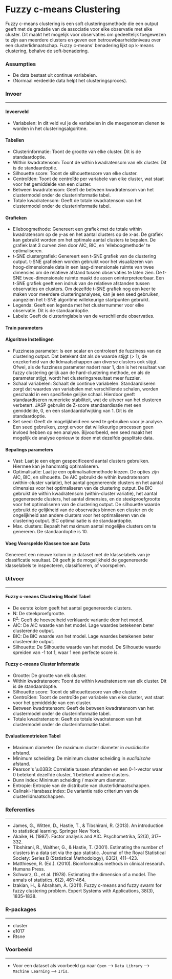 Fuzzy c-means Clustering
==========================
Fuzzy c-means clustering is een soft clusteringsmethode die een output geeft met de gradatie van de associatie voor elke observatie met elke cluster. Dit maakt het mogelijk voor observaties om gedeeltelijk toegewezen te zijn aan meerdere clusters en geven een betrouwbaarheidsniveau over een clusterlidmaatschap. Fuzzy c-means' benadering lijkt op k-means clustering, behalve de soft-benadering.

### Assumpties
- De data bestaat uit continue variabelen.
- (Normaal verdeelde data helpt het clusteringsproces).

### Invoer 
-------
#### Invoerveld 
- Variabelen: In dit veld vul je de variabelen in die meegenomen dienen te worden in het clusteringsalgoritme. 

#### Tabellen  
- Clusterinformatie: Toont de grootte van elke cluster. Dit is de standaardoptie. 
- Within kwadratensom: Toont de within kwadratensom van elk cluster. Dit is de standaardoptie.
- Silhouette score: Toont de silhouettescore van elke cluster.
- Centroïden: Toont de centroïde per variabele van elke cluster, wat staat voor het gemiddelde van een cluster.
- Between kwadratensom: Geeft de between kwadratensom van het clustermodel onder de clusterinformatie tabel.
- Totale kwadratensom: Geeft de totale kwadratensom van het clustermodel onder de clusterinformatie tabel.

#### Grafieken
- Elleboogmethode: Genereert een grafiek met de totale within kwadratensom op de y-as en het aantal clusters op de x-as. De grafiek kan gebruikt worden om het optimale aantal clusters te bepalen. De grafiek laat 3 curven zien door AIC, BIC, en 'elleboogmethode' te optimaliseren.
- t-SNE clustergrafiek: Genereert een t-SNE grafiek van de clustering output. t-SNE grafieken worden gebruikt voor het visualizeren van hoog-dimensionale data in een laag-dimensionale ruimte van twee dimensies om de relatieve afstand tussen observaties te laten zien. De t-SNE twee-dimensionale ruimte maakt de assen oninterpreteerbaar. Een t-SNE grafiek geeft een indruk van de relatieve afstanden tussen observaties en clusters. Om dezelfde t-SNE grafiek nog een keer te maken voor meerdere clusteringanalyses, kan je een seed gebruiken, aangezien het t-SNE algoritme willekeurige startpunten gebruikt.
- Legenda: Geeft een legenda met het clusternummer voor elke observatie. Dit is de standaardoptie.
- Labels: Geeft de clusteringlabels van de verschillende observaties.

#### Train parameters
#### Algoritme Instellingen
- Fuzziness parameter: Is een scalar en controleert de fuzziness van de clustering output. Dat betekent dat als de waarde stijgt (> 1), de onzekerheid van de lidmaatschappen aan diverse clusters ook stijgt. Ofwel, als de fuzziness parameter nadert naar 1, dan is het resultaat van fuzzy clustering gelijk aan de hard-clustering methode, en als de parameter stijgt, wordt het clusteringsresultaat meer fuzzier.
- Schaal variabelen: Schaalt de continue variabelen. Standaardiseren zorgt dat waardes van variabelen met verschillende schalen, worden geschaald in een specifieke gelijke schaal. Hierdoor geeft standaardiseren numerieke stabiliteit, wat de uitvoer van het clusteren verbetert. JASP gebruikt de Z-score standaardisatie met een gemiddelde, 0, en een standaardafwijking van 1. Dit is de standaardoptie.
- Set seed: Geeft de mogelijkheid een seed te gebruiken voor je analyse. Een seed gebruiken, zorgt ervoor dat willekeurige processen geen invloed hebben op een analyse. Bijvoorbeeld, een seed maakt het mogelijk de analyse opnieuw te doen met dezelfde gesplitste data.

#### Bepalings parameters 
- Vast: Laat je een eigen gespecificeerd aantal clusters gebruiken. Hiermee kan je handmatig optimaliseren.
- Optimalisatie: Laat je een optimalisatiemethode kiezen. De opties zijn AIC, BIC, en silhouette. De AIC gebruikt de within kwadratensom (within-cluster variatie), het aantal gegenereerde clusters en het aantal dimensies voor het optimaliseren van de clustering output. De BIC gebruikt de within kwadratensom (within-cluster variatie), het aantal gegenereerde clusters, het aantal dimensies, en de steekproefgrootte voor het optimaliseren van de clustering output. De silhouette waarde gebruikt de gelijkheid van de observaties binnen een cluster en de ongelijkheid aan andere clusters voor het optimaliseren van de clustering output. BIC optimalisatie is de standaardoptie.
- Max. clusters: Bepaalt het maximum aantal mogelijke clusters om te genereren. De standaardoptie is 10.

#### Voeg Voorspelde Klassen toe aan Data
Genereert een nieuwe kolom in je dataset met de klasselabels van je classificatie resultaat. Dit geeft je de mogelijkheid de gegenereerde klasselabels te inspecteren, classificeren, of voorspellen.

### Uitvoer
-------

#### Fuzzy c-means Clustering Model Tabel
- De eerste kolom geeft het aantal gegenereerde clusters.
- N: De steekproefgrootte.
- R<sup>2</sup>: Geeft de hoeveelheid verklaarde variantie door het model.
- AIC: De AIC waarde van het model. Lage waardes betekenen beter clusterende output.
- BIC: De BIC waarde van het model. Lage waardes betekenen beter clusterende output.
- Silhouette: De Silhouette waarde van het model. De Silhouette waarde spreiden van -1 tot 1, waar 1 een perfecte score is.

#### Fuzzy c-means Cluster Informatie
- Grootte: De grootte van elk cluster.
- Within kwadratensom: Toont de within kwadratensom van elk cluster. Dit is de standaardoptie.
- Silhouette score: Toont de silhouettescore van elke cluster.
- Centroïden: Toont de centroïde per variabele van elke cluster, wat staat voor het gemiddelde van een cluster.
- Between kwadratensom: Geeft de between kwadratensom van het clustermodel onder de clusterinformatie tabel.
- Totale kwadratensom: Geeft de totale kwadratensom van het clustermodel onder de clusterinformatie tabel.

#### Evaluatiemetrieken Tabel
- Maximum diameter: De maximum cluster diameter in *euclidische* afstand.
- Minimum scheiding: De minimum cluster scheiding in *euclidische* afstand.
- Pearson's \u03B3: Correlatie tussen afstanden en een 0-1-vector waar 0 betekent dezelfde cluster, 1 betekent andere clusters. 
- Dunn index: Minimum scheiding / maximum diameter. 
- Entropie: Entropie van de distributie van clusterlidmaatschappen.
- Calinski-Harabasz index: De variantie ratio criterium van de clusterlidmaatschappen.

### Referenties
-------
- James, G., Witten, D., Hastie, T., & Tibshirani, R. (2013). An introduction to statistical learning. Springer New York.
- Akaike, H. (1987). Factor analysis and AIC. Psychometrika, 52(3), 317–332.
- Tibshirani, R., Walther, G., & Hastie, T. (2001). Estimating the number of clusters in a data set via the gap statistic. Journal of the Royal Statistical Society: Series B (Statistical Methodology), 63(2), 411–423.
- Matthiesen, R. (Ed.). (2010). Bioinformatics methods in clinical research. Humana Press.
- Schwarz, G., et al. (1978). Estimating the dimension of a model. The annals of statistics, 6(2), 461–464.
- Izakian, H., & Abraham, A. (2011). Fuzzy c-means and fuzzy swarm for fuzzy clustering problem. Expert Systems with Applications, 38(3), 1835–1838.

### R-packages 
--- 
- cluster
- e1017
- Rtsne

### Voorbeeld 
--- 
- Voor een dataset als voorbeeld ga naar `Open` --> `Data Library` --> `Machine Learning` --> `Iris`.  

